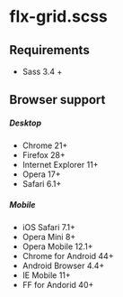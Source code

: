 # flx-grid.scss

## Requirements
- Sass 3.4 +

## Browser support
##### Desktop
- Chrome 21+
- Firefox 28+
- Internet Explorer 11+
- Opera 17+
- Safari 6.1+

##### Mobile
- iOS Safari 7.1+
- Opera Mini 8+
- Opera Mobile 12.1+
- Chrome for Android 44+
- Android Browser 4.4+
- IE Mobile 11+
- FF for Andorid 40+
